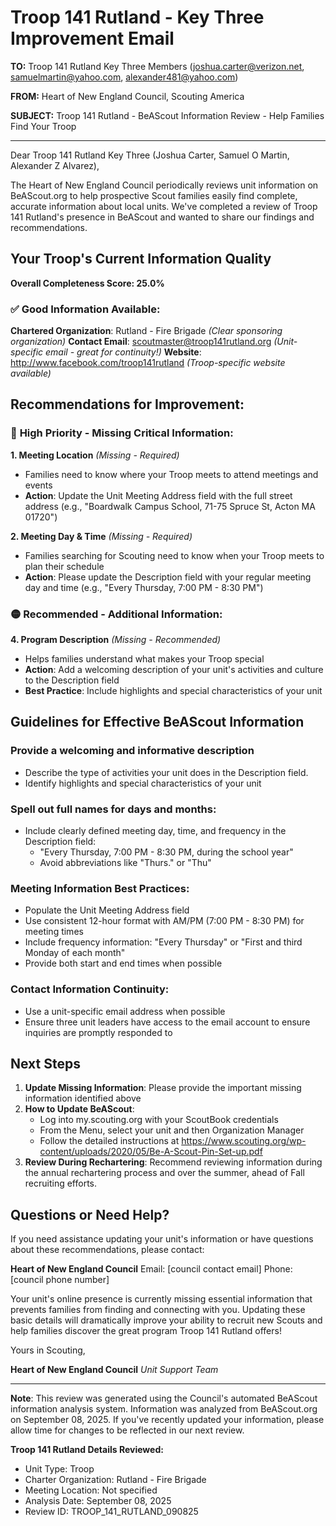# Troop 141 Rutland - Key Three Improvement Email

**TO:** Troop 141 Rutland Key Three Members (joshua.carter@verizon.net, samuelmartin@yahoo.com, alexander481@yahoo.com)

**FROM:** Heart of New England Council, Scouting America

**SUBJECT:** Troop 141 Rutland - BeAScout Information Review - Help Families Find Your Troop

---

Dear Troop 141 Rutland Key Three (Joshua Carter, Samuel O Martin, Alexander Z Alvarez),

The Heart of New England Council periodically reviews unit information on BeAScout.org to help prospective Scout families easily find complete, accurate information about local units. We've completed a review of Troop 141 Rutland's presence in BeAScout and wanted to share our findings and recommendations.

## Your Troop's Current Information Quality

**Overall Completeness Score: 25.0%**

### ✅ **Good Information Available:**
**Chartered Organization**: Rutland - Fire Brigade *(Clear sponsoring organization)*
**Contact Email**: scoutmaster@troop141rutland.org *(Unit-specific email - great for continuity!)*
**Website**: http://www.facebook.com/troop141rutland *(Troop-specific website available)*

## Recommendations for Improvement:

### 🔴 **High Priority - Missing Critical Information:**

**1. Meeting Location** *(Missing - Required)*
- Families need to know where your Troop meets to attend meetings and events
- **Action**: Update the Unit Meeting Address field with the full street address (e.g., "Boardwalk Campus School, 71-75 Spruce St, Acton MA 01720")

**2. Meeting Day & Time** *(Missing - Required)*
- Families searching for Scouting need to know when your Troop meets to plan their schedule
- **Action**: Please update the Description field with your regular meeting day and time (e.g., "Every Thursday, 7:00 PM - 8:30 PM")

### 🟡 **Recommended - Additional Information:**

**4. Program Description** *(Missing - Recommended)*
- Helps families understand what makes your Troop special
- **Action**: Add a welcoming description of your unit's activities and culture to the Description field
- **Best Practice**: Include highlights and special characteristics of your unit

## Guidelines for Effective BeAScout Information

### **Provide a welcoming and informative description**
- Describe the type of activities your unit does in the Description field.
- Identify highlights and special characteristics of your unit

### **Spell out full names for days and months:**
- Include clearly defined meeting day, time, and frequency in the Description field:
  - "Every Thursday, 7:00 PM - 8:30 PM, during the school year"
  - Avoid abbreviations like "Thurs." or "Thu"

### **Meeting Information Best Practices:**
- Populate the Unit Meeting Address field
- Use consistent 12-hour format with AM/PM (7:00 PM - 8:30 PM) for meeting times
- Include frequency information: "Every Thursday" or "First and third Monday of each month"
- Provide both start and end times when possible

### **Contact Information Continuity:**
- Use a unit-specific email address when possible
- Ensure three unit leaders have access to the email account to ensure inquiries are promptly responded to

## Next Steps

1. **Update Missing Information**: Please provide the important missing information identified above
2. **How to Update BeAScout**: 
   - Log into my.scouting.org with your ScoutBook credentials
   - From the Menu, select your unit and then Organization Manager
   - Follow the detailed instructions at
     https://www.scouting.org/wp-content/uploads/2020/05/Be-A-Scout-Pin-Set-up.pdf
3. **Review During Rechartering**: Recommend reviewing information during the annual rechartering process and over the summer, ahead of Fall recruiting efforts.

## Questions or Need Help?

If you need assistance updating your unit's information or have questions about these recommendations, please contact:

**Heart of New England Council**
Email: [council contact email]
Phone: [council phone number]

Your unit's online presence is currently missing essential information that prevents families from finding and connecting with you. Updating these basic details will dramatically improve your ability to recruit new Scouts and help families discover the great program Troop 141 Rutland offers!

Yours in Scouting,

**Heart of New England Council**
*Unit Support Team*

---

**Note**: This review was generated using the Council's automated BeAScout information analysis system. Information was analyzed from BeAScout.org on September 08, 2025. If you've recently updated your information, please allow time for changes to be reflected in our next review.

**Troop 141 Rutland Details Reviewed:**
- Unit Type: Troop
- Charter Organization: Rutland - Fire Brigade
- Meeting Location: Not specified
- Analysis Date: September 08, 2025
- Review ID: TROOP_141_RUTLAND_090825